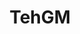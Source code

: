 ---
title: TehGM

menus: header
layout: about-member

# config props
buy_me_a_coffee_description: Want to support me? Buy me a beer!

# cards
cards_side:
 - preset: gaming_rig
   model: Clevo P775TM1
   cpu: Intel Core i7 8700K
   gpu: Nvidia Geforce GTX 1080
   ram: 4x Crucial Ballistix Sport LT 8GB
   drive:
    - Samsung EVO 960 500MB
    - Corsair MP510 1TB
    - Crucial BX500 1TB
    - HGST HTS72 1TB 7200rpm
   monitor:
    - Acer Predator XB271HU (27", 1440p, 165Hz, 4ms IPS, GSYNC)
    - Clevo P775TM1 Display (17", 1080p, 120Hz, IPS)
   networkcard: Killer Wireless 1535
   mouse: Razer Lancehead Tournament Edition
   headset: Corsair HS50


cards_main:
 - preset: games_list
 - preset: related_images
   limit: 9
---